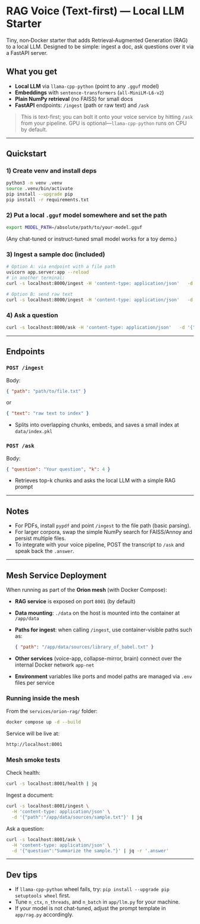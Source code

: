 # RAG Voice (Text-first) — Local LLM Starter

Tiny, non‑Docker starter that adds Retrieval‑Augmented Generation (RAG) to a local LLM.
Designed to be simple: ingest a doc, ask questions over it via a FastAPI server.

## What you get

* **Local LLM** via `llama-cpp-python` (point to any `.gguf` model)
* **Embeddings** with `sentence-transformers` (`all-MiniLM-L6-v2`)
* **Plain NumPy retrieval** (no FAISS) for small docs
* **FastAPI** endpoints: `/ingest` (path or raw text) and `/ask`

> This is text-first; you can bolt it onto your voice service by hitting `/ask` from your pipeline.
> GPU is optional—`llama-cpp-python` runs on CPU by default.

---

## Quickstart

### 1) Create venv and install deps

```bash
python3 -m venv .venv
source .venv/bin/activate
pip install --upgrade pip
pip install -r requirements.txt
```

### 2) Put a local `.gguf` model somewhere and set the path

```bash
export MODEL_PATH=/absolute/path/to/your-model.gguf
```

(Any chat-tuned or instruct-tuned small model works for a toy demo.)

### 3) Ingest a sample doc (included)

```bash
# Option A: via endpoint with a file path
uvicorn app.server:app --reload
# in another terminal:
curl -s localhost:8000/ingest -H 'content-type: application/json'   -d '{"path":"data/sources/sample.txt"}' | jq

# Option B: send raw text
curl -s localhost:8000/ingest -H 'content-type: application/json'   -d '{"text":"RAG lets an LLM use retrieved context from documents."}' | jq
```

### 4) Ask a question

```bash
curl -s localhost:8000/ask -H 'content-type: application/json'   -d '{"question":"What is RAG in one sentence?"}' | jq -r '.answer'
```

---

## Endpoints

### `POST /ingest`

Body:

```json
{ "path": "path/to/file.txt" }
```

or

```json
{ "text": "raw text to index" }
```

* Splits into overlapping chunks, embeds, and saves a small index at `data/index.pkl`

### `POST /ask`

Body:

```json
{ "question": "Your question", "k": 4 }
```

* Retrieves top-k chunks and asks the local LLM with a simple RAG prompt

---

## Notes

* For PDFs, install `pypdf` and point `/ingest` to the file path (basic parsing).
* For larger corpora, swap the simple NumPy search for FAISS/Annoy and persist multiple files.
* To integrate with your voice pipeline, POST the transcript to `/ask` and speak back the `.answer`.

---

## Mesh Service Deployment

When running as part of the **Orion mesh** (with Docker Compose):

* **RAG service** is exposed on port `8001` (by default)
* **Data mounting**: `./data` on the host is mounted into the container at `/app/data`
* **Paths for ingest**: when calling `/ingest`, use container-visible paths such as:

  ```json
  { "path": "/app/data/sources/library_of_babel.txt" }
  ```
* **Other services** (voice-app, collapse-mirror, brain) connect over the internal Docker network `app-net`
* **Environment** variables like ports and model paths are managed via `.env` files per service

### Running inside the mesh

From the `services/orion-rag/` folder:

```bash
docker compose up -d --build
```

Service will be live at:

```bash
http://localhost:8001
```

### Mesh smoke tests

Check health:

```bash
curl -s localhost:8001/health | jq
```

Ingest a document:

```bash
curl -s localhost:8001/ingest \
  -H 'content-type: application/json' \
  -d '{"path":"/app/data/sources/sample.txt"}' | jq
```

Ask a question:

```bash
curl -s localhost:8001/ask \
  -H 'content-type: application/json' \
  -d '{"question":"Summarize the sample."}' | jq -r '.answer'
```

---

## Dev tips

* If `llama-cpp-python` wheel fails, try: `pip install --upgrade pip setuptools wheel` first.
* Tune `n_ctx`, `n_threads`, and `n_batch` in `app/llm.py` for your machine.
* If your model is not chat-tuned, adjust the prompt template in `app/rag.py` accordingly.
